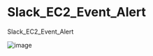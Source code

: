 # Slack_EC2_Event_Alert
Slack_EC2_Event_Alert


![image](https://github.com/Kwon-Sung-joon/Slack_EC2_Event_Alert/assets/43159901/c2edd8ac-cff7-4aa7-a43f-dd0d6e0a7550)
